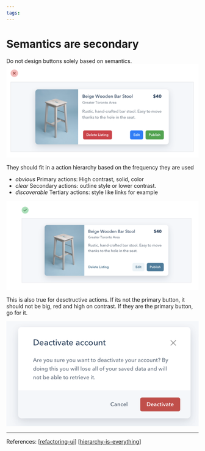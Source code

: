 ```yaml
--- 
tags:
---
```


# Semantics are secondary

Do not design buttons solely based on semantics. 
![](../../attachments/2021-02-11-21-41-21.png)

They should fit in a action hierarchy based on the frequency they are used
- *obvious* Primary actions: High contrast, solid, color
- *clear* Secondary actions: outline style or lower contrast.
- *discoverable* Tertiary actions: style like links for example

![](../../attachments/2021-02-11-21-44-47.png)

This is also true for desctructive actions. If its not the primary button, it should not be big, red and high on contrast. If they are the primary button, go for it.

![](../../attachments/2021-02-11-21-46-23.png)

---
References:
[[refactoring-ui]]
[[hierarchy-is-everything]]

[//begin]: # "Autogenerated link references for markdown compatibility"
[refactoring-ui]: refactoring-ui.md "Refactoring UI"
[hierarchy-is-everything]: structure/hierarchy-is-everything.md "Hierarchy is everything"
[//end]: # "Autogenerated link references"